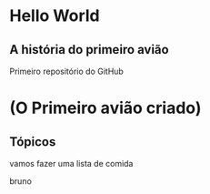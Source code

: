 # Hello World #
## A história do primeiro avião ##
Primeiro repositório do GitHub
# (O Primeiro avião criado) #
## Tópicos ##
vamos fazer uma lista de comida

bruno 
